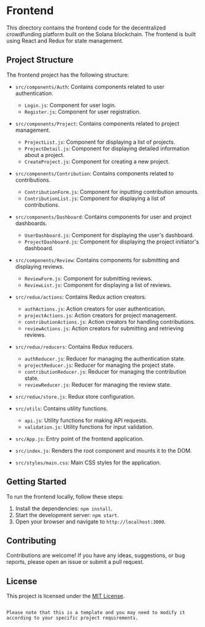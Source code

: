 # Frontend

This directory contains the frontend code for the decentralized crowdfunding platform built on the Solana blockchain. The frontend is built using React and Redux for state management.

## Project Structure

The frontend project has the following structure:

- `src/components/Auth`: Contains components related to user authentication.
  - `Login.js`: Component for user login.
  - `Register.js`: Component for user registration.

- `src/components/Project`: Contains components related to project management.
  - `ProjectList.js`: Component for displaying a list of projects.
  - `ProjectDetail.js`: Component for displaying detailed information about a project.
  - `CreateProject.js`: Component for creating a new project.

- `src/components/Contribution`: Contains components related to contributions.
  - `ContributionForm.js`: Component for inputting contribution amounts.
  - `ContributionList.js`: Component for displaying a list of contributions.

- `src/components/Dashboard`: Contains components for user and project dashboards.
  - `UserDashboard.js`: Component for displaying the user's dashboard.
  - `ProjectDashboard.js`: Component for displaying the project initiator's dashboard.

- `src/components/Review`: Contains components for submitting and displaying reviews.
  - `ReviewForm.js`: Component for submitting reviews.
  - `ReviewList.js`: Component for displaying a list of reviews.

- `src/redux/actions`: Contains Redux action creators.
  - `authActions.js`: Action creators for user authentication.
  - `projectActions.js`: Action creators for project management.
  - `contributionActions.js`: Action creators for handling contributions.
  - `reviewActions.js`: Action creators for submitting and retrieving reviews.

- `src/redux/reducers`: Contains Redux reducers.
  - `authReducer.js`: Reducer for managing the authentication state.
  - `projectReducer.js`: Reducer for managing the project state.
  - `contributionReducer.js`: Reducer for managing the contribution state.
  - `reviewReducer.js`: Reducer for managing the review state.

- `src/redux/store.js`: Redux store configuration.

- `src/utils`: Contains utility functions.
  - `api.js`: Utility functions for making API requests.
  - `validation.js`: Utility functions for input validation.

- `src/App.js`: Entry point of the frontend application.
- `src/index.js`: Renders the root component and mounts it to the DOM.
- `src/styles/main.css`: Main CSS styles for the application.

## Getting Started

To run the frontend locally, follow these steps:

1. Install the dependencies: `npm install`.
2. Start the development server: `npm start`.
3. Open your browser and navigate to `http://localhost:3000`.

## Contributing

Contributions are welcome! If you have any ideas, suggestions, or bug reports, please open an issue or submit a pull request.

## License

This project is licensed under the [MIT License](LICENSE).
```

Please note that this is a template and you may need to modify it according to your specific project requirements.